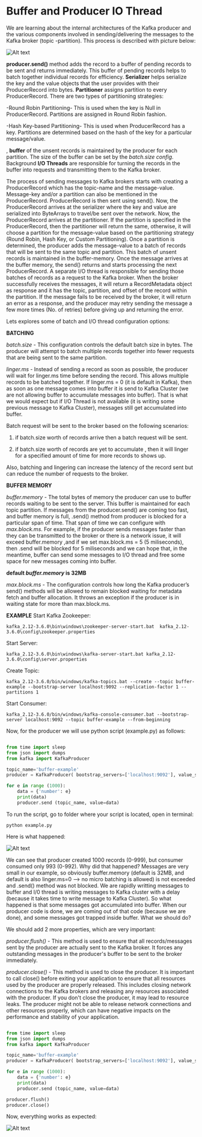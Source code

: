 # Buffer and Producer IO Thread

We are learning about the internal architectures of the Kafka producer and the various components involved in sending/delivering the messages to the Kafka broker (topic -partition). This process is described with picture below:

![Alt text](image.png)

**producer.send()** method adds the record to a buffer of pending records to be sent and returns immediately. This buffer of pending records helps to batch together individual records for efficiency. **Serializer** helps serialize the key and the value objects that the user provides with their ProducerRecord into bytes. **Partitioner** assigns partition to every ProducerRecord. There are two types of partitioning strategies:

-Round Robin Partitioning- This is used when the key is Null in ProducerRecord. Partitions are assigned in Round Robin fashion.

-Hash Key-based Partitioning- This is used when ProducerRecord has a key. Partitions are determined based on the hash of the key for a particular message/value.

, **buffer** of the unsent records is maintained by the producer for each partition. The size of the buffer can be set by the *batch.size config*. Background **I/O Threads** are responsible for turning the records in the buffer into requests and transmitting them to the Kafka broker.

The process of sending messages to Kafka brokers starts with creating a ProducerRecord which has the topic-name and the message-value. Message-key and/or a partition can also be mentioned in the ProducerRecord. ProducerRecord is then sent using send(). Now, the ProducerRecord arrives at the serializer where the key and value are serialized into ByteArrays to travel/be sent over the network. Now, the ProducerRecord arrives at the partitioner. If the partition is specified in the ProducerRecord, then the partitioner will return the same, otherwise, it will choose a partition for the message-value based on the partitioning strategy (Round Robin, Hash Key, or Custom Partitioning). Once a partition is determined, the producer adds the message-value to a batch of records that will be sent to the same topic and partition. This batch of unsent records is maintained in the buffer-memory. Once the message arrives at the buffer memory, the send() returns and starts processing the next ProducerRecord. A separate I/O thread is responsible for sending those batches of records as a request to the Kafka broker. When the broker successfully receives the messages, it will return a RecordMetadata object as response and it has the topic, partition, and offset of the record within the partition. If the message fails to be received by the broker, it will return an error as a response, and the producer may retry sending the message a few more times (No. of retries) before giving up and returning the error.

Lets explores some of batch and I/O thread configuration options:

**BATCHING**

   *batch.size* - This configuration controls the default batch size in bytes. The producer will attempt to batch multiple records together into fewer requests that are being sent to the same partition.
   
   *linger.ms* - Instead of sending a record as soon as possible, the producer will wait for linger.ms time before sending the record. This allows multiple records to be batched together. If linger.ms = 0 (it is default in Kafka), then as soon as one message comes into buffer it is send to Kafka Cluster (we are not allowing buffer to accumulate messages into buffer). That is what we would expect but if I/O Thread is not available (it is writing some previous message to Kafka Cluster), messages still get accumulated into buffer.

Batch request will be sent to the broker based on the following scenarios: 
   
   1) if batch.size worth of records arrive then a batch request will be sent. 
   
   2) if batch.size worth of records are yet to accumulate , then it will linger for a specified amount of time for more records to shows up.

Also, batching and lingering can increase the latency of the record sent but can reduce the number of requests to the broker.


**BUFFER MEMORY**

   *buffer.memory* - The total bytes of memory the producer can use to buffer records waiting to be sent to the server. This buffer is maintained for each topic partition. If messages from the producer.send() are coming too fast, and buffer memory is full, .send() method from producer is blocked for a particular span of time. That span of time we can configure with *max.block.ms*. For example, if the producer sends messages faster than they can be transmitted to the broker or there is a network issue, it will exceed buffer.memory ,and if we set max.block.ms = 5 (5 miliseconds), then .send will be blocked for 5 miliseconds and we can hope that, in the meantime, buffer can send some messages to I/O thread and free some space for new messages coming into buffer.

   **default *buffer.memory* is 32MB**

   *max.block.ms* - The configuration controls how long the Kafka producer’s send() methods will be allowed to remain blocked waiting for metadata fetch and buffer allocation. It throws an exception if the producer is in waiting state for more than  max.block.ms.


**EXAMPLE**
Start Kafka Zookeeper:
    
    kafka_2.12-3.6.0\bin\windows\zookeeper-server-start.bat  kafka_2.12-3.6.0\config\zookeeper.properties

Start Server:
    
    kafka_2.12-3.6.0\bin\windows\kafka-server-start.bat kafka_2.12-3.6.0\config\server.properties 

Create Topic:
    
    kafka_2.12-3.6.0/bin/windows/kafka-topics.bat --create --topic buffer-example --bootstrap-server localhost:9092 --replication-factor 1 --partitions 1

Start Consumer:
    
    kafka_2.12-3.6.0/bin/windows/kafka-console-consumer.bat --bootstrap-server localhost:9092 --topic buffer-example --from-beginning

Now, for the producer we will use python script (example.py) as follows:
```python

from time import sleep
from json import dumps
from kafka import KafkaProducer

topic_name='buffer-example'
producer = KafkaProducer( bootstrap_servers=['localhost:9092'], value_serializer = lambda x : dumps(x).encode('utf-8'))

for e in range (1000):
    data = {'number': e}
    print(data)
    producer.send (topic_name, value=data)
```

To run the script, go to folder where your script is located, open in terminal:

    python example.py

Here is what happened:

![Alt text](image-1.png)

We can see that producer created 1000 records (0-999), but consumer consumed only 993 (0-992). Why did that happened?
Messages are very small in our example, so obviously buffer.memory (default is 32MB, and default is also linger.ms=0 --> no micro batching is allowed) is not exceeded and .send() method was not blocked. We are rapidly writting messages to buffer and I/0 thread is writing messages to Kafka cluster with a delay (because it takes time to write message to Kafka Cluster). So what happened is that some messages got accumulated into buffer. When our producer code is done, we are coming out of that code (because we are done), and some messages got trapped inside buffer. What we should do?

We should add 2 more properties, which are very important:

*producer.flush()* - This method is used to ensure that all records/messages sent by the producer are actually sent to the Kafka broker. It forces any outstanding messages in the producer's buffer to be sent to the broker immediately.

*producer.close()* - This method is used to close the producer. It is important to call close() before exiting your application to ensure that all resources used by the producer are properly released. This includes closing network connections to the Kafka brokers and releasing any resources associated with the producer. If you don't close the producer, it may lead to resource leaks. The producer might not be able to release network connections and other resources properly, which can have negative impacts on the performance and stability of your application.

```python

from time import sleep
from json import dumps
from kafka import KafkaProducer

topic_name='buffer-example'
producer = KafkaProducer( bootstrap_servers=['localhost:9092'], value_serializer = lambda x : dumps(x).encode('utf-8'))

for e in range (1000):
    data = {'number': e}
    print(data)
    producer.send (topic_name, value=data)

producer.flush() 
producer.close()
```

Now, everything works as expected:

![Alt text](image-2.png)
